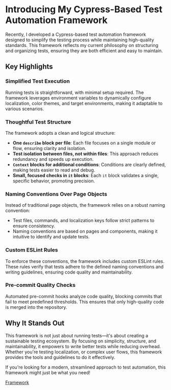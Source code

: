 # Introducing My Cypress-Based Test Automation Framework

Recently, I developed a Cypress-based test automation framework designed to simplify the testing process while
maintaining high-quality standards. This framework reflects my current philosophy on structuring and organizing tests,
ensuring they are both efficient and easy to maintain.

## Key Highlights

### Simplified Test Execution

Running tests is straightforward, with minimal setup required. The framework leverages environment variables to
dynamically configure localization, color themes, and target environments, making it adaptable to various scenarios.

### Thoughtful Test Structure

The framework adopts a clean and logical structure:

- **One `describe` block per file**: Each file focuses on a single module or flow, ensuring clarity and isolation.
- **Test isolation between files, not within files**: This approach reduces redundancy and speeds up execution.
- **`Context` blocks for additional conditions**: Conditions are clearly defined, making tests easier to read and debug.
- **Small, focused checks in `it` blocks**: Each `it` block validates a single, specific behavior, promoting precision.

### Naming Conventions Over Page Objects

Instead of traditional page objects, the framework relies on a robust naming convention:

- Test files, commands, and localization keys follow strict patterns to ensure consistency.
- Naming conventions are based on pages and components, making it intuitive to identify and update tests.

### Custom ESLint Rules

To enforce these conventions, the framework includes custom ESLint rules. These rules verify that tests adhere to the
defined naming conventions and writing guidelines, ensuring code quality and maintainability.

### Pre-commit Quality Checks

Automated pre-commit hooks analyze code quality, blocking commits that fail to meet predefined thresholds. This ensures
that only high-quality code is merged into the repository.

## Why It Stands Out

This framework is not just about running tests—it's about creating a sustainable testing ecosystem. By focusing on
simplicity, structure, and maintainability, it empowers to write better tests while reducing overhead.
Whether you're testing localization, or complex user flows, this framework provides the tools and
guidelines to do it effectively.

If you're looking for a modern, streamlined approach to test automation, this framework might just be what you need!

[Framework](https://github.com/IvanZdanovich/cypress-start)